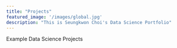 ```yaml
---
title: "Projects"
featured_image: '/images/global.jpg'
description: "This is Seungkwon Choi's Data Science Portfolio"
---
```

Example Data Science Projects

